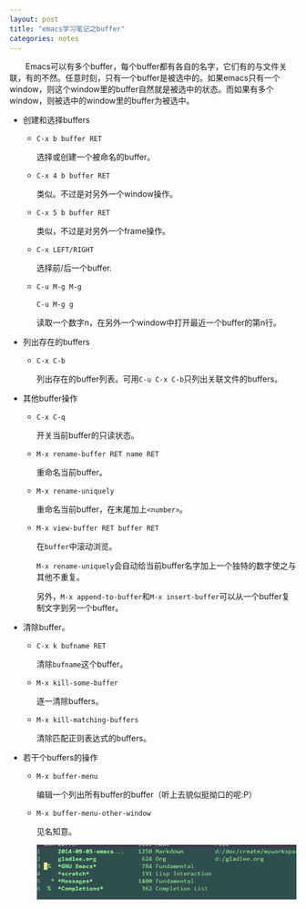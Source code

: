```yaml
---
layout: post
title: "emacs学习笔记之buffer"
categories: notes
---
```


　　Emacs可以有多个buffer，每个buffer都有各自的名字，它们有的与文件关联，有的不然。任意时刻，只有一个buffer是被选中的。如果emacs只有一个window，则这个window里的buffer自然就是被选中的状态。而如果有多个window，则被选中的window里的buffer为被选中。

- 创建和选择buffers

  + `C-x b buffer RET`

    选择或创建一个被命名的buffer。

  + `C-x 4 b buffer RET`

    类似。不过是对另外一个window操作。

  + `C-x 5 b buffer RET`

    类似，不过是对另外一个frame操作。

  + `C-x LEFT/RIGHT`

    选择前/后一个buffer.

  + `C-u M-g M-g`

    `C-u M-g g`

    读取一个数字n，在另外一个window中打开最近一个buffer的第n行。

- 列出存在的buffers

  + `C-x C-b`

    列出存在的buffer列表。可用`C-u C-x C-b`只列出关联文件的buffers。

- 其他buffer操作

  + `C-x C-q`

    开关当前buffer的只读状态。

  + `M-x rename-buffer RET name RET`

    重命名当前buffer。

  + `M-x rename-uniquely`

    重命名当前buffer，在末尾加上`<number>`。

  + `M-x view-buffer RET buffer RET`

    在`buffer`中滚动浏览。

    `M-x rename-uniquely`会自动给当前buffer名字加上一个独特的数字使之与其他不重复。

    另外，`M-x append-to-buffer`和`M-x insert-buffer`可以从一个buffer复制文字到另一个buffer。

- 清除buffer。

  + `C-x k bufname RET`

    清除`bufname`这个buffer。

  + `M-x kill-some-buffer`

    逐一清除buffers。

  + `M-x kill-matching-buffers`

    清除匹配正则表达式的buffers。

- 若干个buffers的操作

  + `M-x buffer-menu`

    编辑一个列出所有buffer的buffer（听上去貌似挺拗口的呢:P）

  + `M-x buffer-menu-other-window`

    见名知意。

    ![buffer menu](/images/emacs/buffer_menu_1.png)

